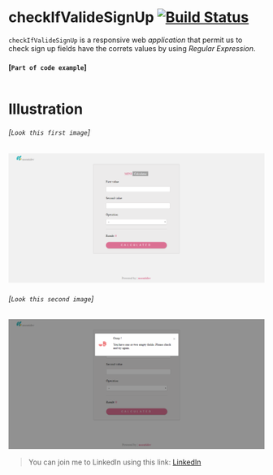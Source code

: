
# **checkIfValideSignUp** [![Build Status](https://travis-ci.org/facebook/flipper.svg?branch=master)](https://travis-ci.org/facebook/flipper)

`checkIfValideSignUp` is a responsive web _application_ that permit us to check sign up fields have the correts values by using _Regular Expression_.

#### [`Part of code example`]

```js

```

# Illustration

###### [`Look this first image`]

![](/imgForReadme/img01.PNG)

###### [`Look this second image`]

![](/imgForReadme/img02.PNG)

> You can join me to LinkedIn using this link: [LinkedIn](https://www.linkedin.com/in/oreolnoumodong/)
